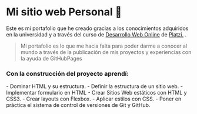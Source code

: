 # Mi sitio web Personal 📝

Este es mi portafolio que he creado gracias a los conocimientos adquiridos en la universidad y a través del curso de [Desarrollo Web Online](http://https://platzi.com/cursos/html5-css3/ "Desarrollo Web Online") de [Platzi.](http://platzi.com "Platzi.") .

>Mi portafolio es lo que me hacia falta para poder darme a conocer al mundo a través de la publicación de  mis proyectos y experiencias con la ayuda de GitHubPages

<h3>Con la construcción del proyecto aprendí:</h3>
- Dominar HTML y su estructura.
- Definir la estructura de un sitio web.
- Implementar formulario en HTML
- Crear Sitios Web estáticos con HTML y CSS3.
- Crear layouts con Flexbox.
- Aplicar estilos con CSS.
- Poner en práctica el sistema de control de versiones de Git y GitHub.

